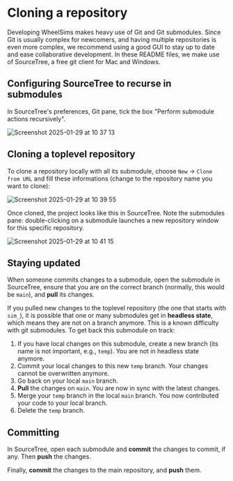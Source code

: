 # Cloning a repository

Developing WheelSims makes heavy use of Git and Git submodules. Since Git is usually complex for newcomers, and having multiple repositories is even more complex, we recommend using a good GUI to stay up to date and ease collaborative development. In these README files, we make use of SourceTree, a free git client for Mac and Windows.

## Configuring SourceTree to recurse in submodules

In SourceTree's preferences, Git pane, tick the box "Perform submodule actions recursively".

![Screenshot 2025-01-29 at 10 37 13](https://github.com/user-attachments/assets/beb813c9-1348-457a-a655-d1a230552728)


## Cloning a toplevel repository

To clone a repository locally with all its submodule, choose `New` → `Clone from URL` and fill these informations (change to the repository name you want to clone):

![Screenshot 2025-01-29 at 10 39 55](https://github.com/user-attachments/assets/55a48b99-8bd7-441e-90d1-f49860a3ad8a)

Once cloned, the project looks like this in SourceTree. Note the submodules pane: double-clicking on a submodule launches a new repository window for this specific repository.

![Screenshot 2025-01-29 at 10 41 15](https://github.com/user-attachments/assets/c3793f8d-5ce4-48e8-be86-d0ee3112959d)

## Staying updated

When someone commits changes to a submodule, open the submodule in SourceTree, ensure that you are on the correct branch (normally, this would be `main`), and **pull** its changes.

If you pulled new changes to the toplevel repository (the one that starts with `sim_`), it is possible that one or many submodules get in **headless state**, which means they are not on a branch anymore. This is a known difficulty with git submodules. To get back this submodule on track:

1. If you have local changes on this submodule, create a new branch (its name is not important, e.g., `temp`). You are not in headless state anymore.
2. Commit your local changes to this new `temp` branch. Your changes cannot be overwritten anymore.
3. Go back on your local `main` branch.
4. **Pull** the changes on `main`. You are now in sync with the latest changes.
5. Merge your `temp` branch in the local `main` branch. You now contributed your code to your local branch.
6. Delete the `temp` branch.

## Committing

In SourceTree, open each submodule and **commit** the changes to commit, if any. Then **push** the changes.

Finally, **commit** the changes to the main repository, and **push** them.
